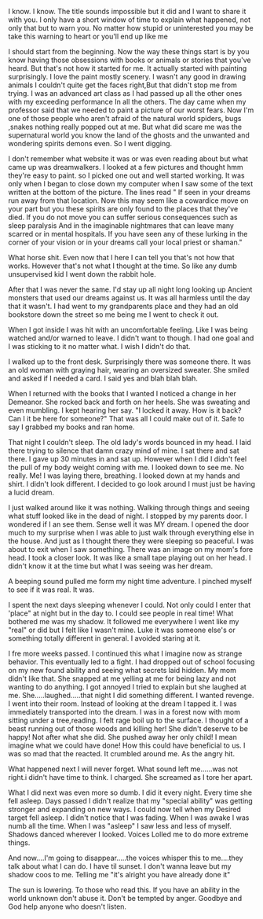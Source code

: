 I know. I know. The title sounds impossible but it did and I want to share it with you. I only have a short window of time to explain what happened, not only that but to warn you. No matter how stupid or uninterested you may be take this warning to heart or you'll end up like me 

  I should start from the beginning. Now the way these things start is by you know having those obsessions with books or animals or stories that you've heard. But that's not how it started for me. It actually started with painting surprisingly. I love the paint mostly scenery. I wasn't any good in drawing animals I couldn't quite get the faces right,But that didn't stop me from trying. I was an advanced art class as I had passed up all the other ones with my exceeding performance In all the others. The day came when my professor said that we needed to paint a picture of our worst fears. Now I'm one of those people who aren't afraid of the natural world spiders, bugs ,snakes nothing really popped out at me. But what did scare me was the supernatural world you know the land of the ghosts and the unwanted  and wondering spirits demons even. So I went digging.

   I don't remember what website it was or was even reading about but what came up was dreamwalkers. I looked at a few pictures and thought hmm they're easy to paint. so I picked one out and well started working. It was only when I began to close down my computer when I saw some of the text written at the bottom of the picture. The lines read " If seen in your dreams run away from that location.  Now this may seem like a cowardice move on your part but you these spirits are only found to the places that they've died. If you do not move you can suffer serious consequences such as sleep paralysis  And in the imaginable nightmares that can leave many scarred or in mental hospitals. If you have seen any of these lurking in the corner of your vision or in your dreams call your local priest or shaman." 

 What horse shit. Even now that I here I can tell you that's not how that works. However that's not what I thought at the time. So like any dumb unsupervised kid I went down the rabbit hole.

 After that I was never the same. I'd stay up all night long looking up  Ancient monsters that used our dreams against us. It was all harmless until the day that it wasn't. I had went to my grandparents place and they had an old bookstore down the street so me being me I went to check it out.

When I got inside I was hit with an uncomfortable feeling. Like I was being watched and/or warned to leave. I didn't want to though. I had one goal and I was sticking to it no matter what. I wish I didn't do that.
 
I walked up to the front desk. Surprisingly there was someone there. It was an old woman with graying hair, wearing an oversized sweater. She smiled and asked if I needed a card. I said yes and blah blah blah.

 When I returned with the books that I wanted I noticed a change in her  Demeanor. She rocked back and forth on her heels. She was sweating and even mumbling. I kept hearing her say. "I locked it away. How is it back? Can I it be here for someone?" That was all I could make out of it. Safe to say I grabbed my books and ran home.

 That night I couldn't sleep. The old lady's words bounced in my head. I laid there trying to silence that damn crazy mind of mine. I sat there and sat there. I gave up 30 minutes in and sat up. However when I did I didn't feel the pull of my body weight coming with me. I looked down to see me. No really. Me! I was laying there, breathing. I looked down at my hands and shirt. I didn't look different. I decided to go look around I must just be having a lucid dream. 

 I just walked around like it was nothing. Walking through things and seeing what stuff looked like in the dead of night. I stopped by my parents door. I wondered if I an see them. Sense well it was MY dream. I opened the door much to my surprise when I was able to just walk through everything else in the house. And just as I thought there they were sleeping so peaceful. I was about to exit when I saw something. There was an image on my mom's fore head. I took a closer look. It was like a small tape playing out on her head. I didn't know it at the time but what I was seeing was her dream.

 A beeping sound pulled me form my night time adventure. I pinched myself to see if it was real. It was. 

 I spent the next days sleeping whenever I could. Not only could I enter that 'place" at night but in the day to. I could see people in real time! What bothered me was my shadow. It followed me everywhere I went like my "real" or did but I felt like I wasn't mine. Luke it was someone else's or something totally different in general. I avoided staring at it. 

 I fre more weeks passed. I continued this what I imagine now as strange behavior. This eventually led to a fight. I had dropped out of school focusing on my new found ability and seeing what secrets laid hidden. My mom didn't like that. She snapped at me yelling at me for being lazy and not wanting to do anything. I got annoyed I tried to explain but she laughed at me. She.....laughed.....that night I did something different. I wanted revenge. I went into their room. Instead of looking at the dream I tapped it. I was immediately transported into the dream. I was in a forest now with mom sitting under a tree,reading. I felt rage boil up to the surface. I thought of a beast running out of those woods and killing her! She didn't deserve to be happy! Not after what she did. She pushed away her only child! I mean imagine what we could have done! How this could have beneficial to us. I was so mad that the reacted. It crumbled around me. As the angry hit.

 What happened next I will never forget. What sound left me......was not right.i didn't have time to think. I charged. She screamed as I tore her apart.

 What I did next was even more so dumb. I did it every night. Every time she fell asleep. Days passed I didn't realize that my "special ability" was getting stronger and expanding on new ways. I could now tell when my  Desired target fell asleep. I didn't notice that I was fading. When I was awake I was numb all the time. When I was "asleep" I saw less and less of myself. Shadows danced wherever I looked. Voices  Lolled  me to do more extreme things.

 And now....I'm going to disappear.....the voices whisper this to me....they talk about what I can do. I have til sunset. I don't wanna leave but my shadow coos to me. Telling me "it's alright you have already done it" 

 The sun is lowering. To those who read this. If you have an ability in the world unknown don't abuse it. Don't be tempted by anger. Goodbye and God help anyone who doesn't listen.